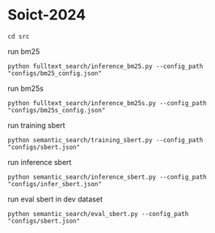 # Soict-2024

```
cd src
```

run bm25
```
python fulltext_search/inference_bm25.py --config_path "configs/bm25_config.json"
```

run bm25s
```
python fulltext_search/inference_bm25s.py --config_path "configs/bm25s_config.json"
```

run training sbert
```
python semantic_search/training_sbert.py --config_path "configs/sbert.json"
```

run inference sbert
```
python semantic_search/inference_sbert.py --config_path "configs/infer_sbert.json"
```

run eval sbert in dev dataset
```
python semantic_search/eval_sbert.py --config_path "configs/sbert.json"
```